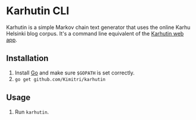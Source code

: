 # Karhutin CLI

Karhutin is a simple Markov chain text generator that uses the online Karhu Helsinki blog corpus. It's a command line equivalent of the [Karhutin web app](https://karhutin.surge.sh/).

## Installation

1. Install [Go](https://golang.org/) and make sure `$GOPATH` is set correctly.
2. `go get github.com/Kimitri/karhutin`

## Usage

1. Run `karhutin`.
